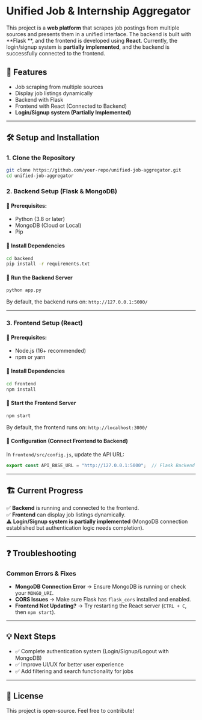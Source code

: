 # Unified Job & Internship Aggregator

This project is a **web platform** that scrapes job postings from multiple sources and presents them in a unified interface. The backend is built with **Flask **, and the frontend is developed using **React**. Currently, the login/signup system is **partially implemented**, and the backend is successfully connected to the frontend.

## 🚀 Features
- Job scraping from multiple sources
- Display job listings dynamically
- Backend with Flask  
- Frontend with React (Connected to Backend)
- **Login/Signup system (Partially Implemented)**

---

## 🛠️ Setup and Installation

### **1. Clone the Repository**
```sh
git clone https://github.com/your-repo/unified-job-aggregator.git
cd unified-job-aggregator
```

### **2. Backend Setup (Flask & MongoDB)**
#### **📌 Prerequisites:**
- Python (3.8 or later)
- MongoDB (Cloud or Local)
- Pip

#### **🔹 Install Dependencies**
```sh
cd backend
pip install -r requirements.txt
```

  
#### **🔹 Run the Backend Server**
```sh
python app.py
```
By default, the backend runs on: `http://127.0.0.1:5000/`

---

### **3. Frontend Setup (React)**
#### **📌 Prerequisites:**
- Node.js (16+ recommended)
- npm or yarn

#### **🔹 Install Dependencies**
```sh
cd frontend
npm install
```

#### **🔹 Start the Frontend Server**
```sh
npm start
```
By default, the frontend runs on: `http://localhost:3000/`

#### **🔹 Configuration (Connect Frontend to Backend)**
In `frontend/src/config.js`, update the API URL:
```js
export const API_BASE_URL = "http://127.0.0.1:5000";  // Flask Backend URL
```

---

## 🏗️ Current Progress
✅ **Backend** is running and connected to the frontend.  
✅ **Frontend** can display job listings dynamically.  
⚠️ **Login/Signup system is partially implemented** (MongoDB connection established but authentication logic needs completion).  

---

## ❓ Troubleshooting
### **Common Errors & Fixes**
- **MongoDB Connection Error** → Ensure MongoDB is running or check your `MONGO_URI`.
- **CORS Issues** → Make sure Flask has `flask_cors` installed and enabled.
- **Frontend Not Updating?** → Try restarting the React server (`CTRL + C`, then `npm start`).

---

## 💡 Next Steps
- ✅ Complete authentication system (Login/Signup/Logout with MongoDB)
- ✅ Improve UI/UX for better user experience
- ✅ Add filtering and search functionality for jobs

---

## 📜 License
This project is open-source. Feel free to contribute!

